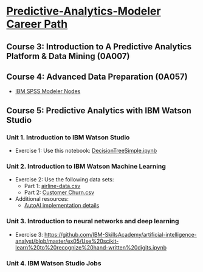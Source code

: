 # [Predictive-Analytics-Modeler Career Path](https://keyskill-clms.comprehend.ibm.com/course/view.php?id=497)
## Course 3: Introduction to A Predictive Analytics Platform & Data Mining (0A007)
## Course 4: Advanced Data Preparation (0A057)
* [IBM SPSS Modeler Nodes](IBM%20SPSS%20Modeler%20Nodes.md)
## Course 5: Predictive Analytics with IBM Watson Studio
### Unit 1. Introduction to IBM Watson Studio
* Exercise 1: Use this notebook: [DecisionTreeSimple.ipynb](https://github.com/IBM-SkillsAcademy/artificial-intelligence-analyst/blob/master/ex03/DecisionTreeSimple.ipynb)
### Unit 2. Introduction to IBM Watson Machine Learning
* Exercise 2: Use the following data sets:
  * Part 1: [airline-data.csv](5.%20Predictive%20Analytics%20with%20IBM%20Watson%20Studio/airline-data.csv)
  * Part 2: [Customer Churn.csv](5.%20Predictive%20Analytics%20with%20IBM%20Watson%20Studio/Customer%20Churn.csv)
* Additional resources:
  * [AutoAI implementation details](https://dataplatform.cloud.ibm.com/docs/content/wsj/analyze-data/autoai-details.html)
### Unit 3. Introduction to neural networks and deep learning
* Exercise 3: https://github.com/IBM-SkillsAcademy/artificial-intelligence-analyst/blob/master/ex05/Use%20scikit-learn%20to%20recognize%20hand-written%20digits.ipynb
### Unit 4. IBM Watson Studio Jobs
